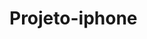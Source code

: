 # Projeto-iphone
 <title> Document</title>

<!DOCTYPE html>
<html lang="pt-br">
<style>
                <meta charset="UTF-8">
                 <meta name="viewport">
                   
                   content= "width=device-width initial-scale=1.0">
  </head>  <style type="text/css">      
    Projeto-iphone123!  
 h1 {
font-family:Arial;
font-size;
color:blue;
/style>
} 
    <body>                          
          <h1>Olá, Mundo</h1> 
    </body>
  </html> 
   

   
  <p>
  <img src="(editar-2-1.jpg)" alt="exemplo de foto">
 
 Projeto-iphone123!  
 h1 {
font-family:Arial;
font-size;
color:blue;

}
  
 
